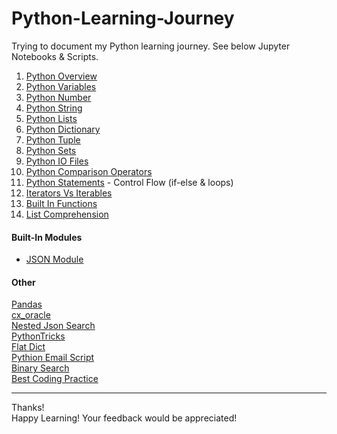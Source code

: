 # Python-Learning-Journey

Trying to document my Python learning journey. See below Jupyter Notebooks & Scripts.

01. [Python Overview](https://github.com/shobhit-singh/learning/blob/master/python/others/PythonOverview.md)
02. [Python Variables](https://github.com/shobhit-singh/learning/blob/master/python/datatypes/PythonVariables.ipynb)
03. [Python Number](https://github.com/shobhit-singh/learning/blob/master/python/datatypes/PythonNumber.ipynb)
04. [Python String](https://github.com/shobhit-singh/learning/blob/master/python/datatypes/PythonString.ipynb)
05. [Python Lists](https://github.com/shobhit-singh/learning/blob/master/python/datatypes/PythonLists.ipynb)
06. [Python Dictionary](https://github.com/shobhit-singh/learning/blob/master/python/datatypes/PythonDictionary.ipynb)
07. [Python Tuple](https://github.com/shobhit-singh/learning/blob/master/python/datatypes/PythonTuple.ipynb)
08. [Python Sets](https://github.com/shobhit-singh/learning/blob/master/python/datatypes/PythonSets.ipynb)
09. [Python IO Files](https://github.com/shobhit-singh/learning/blob/master/python/others/InputOutputFiles.ipynb)
10. [Python Comparison Operators](https://github.com/shobhit-singh/learning/blob/master/python/others/ComparisonOperators.ipynb)
11. [Python Statements](https://github.com/shobhit-singh/learning/blob/master/python/others/PythonStatements.ipynb) - Control Flow (if-else & loops)
12. [Iterators Vs Iterables](https://github.com/shobhit-singh/learning/blob/master/python/others/IteratorsVsIterables.ipynb)
13. [Built In Functions](https://github.com/shobhit-singh/learning/blob/master/python/others/BuiltInFunctions.ipynb)
14. [List Comprehension](https://github.com/shobhit-singh/learning/blob/master/python/others/PythonListComprehension.ipynb)

#### Built-In Modules
+ [JSON Module](https://github.com/shobhit-singh/learning/blob/master/python/json/JsonModule.py)

#### Other
[Pandas](https://github.com/shobhit-singh/learning/tree/master/python/pandas) <br>
[cx_oracle](https://github.com/shobhit-singh/learning/tree/master/python/cx_oracle) <br>
[Nested Json Search](https://github.com/shobhit-singh/learning/blob/master/python/json/nestedJsonSearch.ipynb) <br>
[PythonTricks](https://github.com/shobhit-singh/learning/blob/master/python/others/pythonTricks.ipynb) <br>
[Flat Dict](https://github.com/shobhit-singh/learning/blob/master/python/others/flatDict.ipynb) <br>
[Pythion Email Script](https://github.com/shobhit-singh/learning/blob/master/python/others/email_script.py) <br>
[Binary Search](https://github.com/shobhit-singh/learning/blob/master/python/others/binarysearch.py) <br>
[Best Coding Practice](https://github.com/shobhit-singh/learning/blob/master/python/others/codingPractice.py) <br>

---
Thanks!
<br>
Happy Learning! Your feedback would be appreciated! <br>
